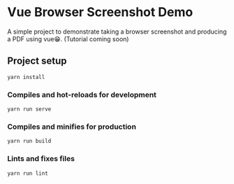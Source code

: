 # Vue Browser Screenshot Demo
A simple project to demonstrate taking a browser screenshot and producing a PDF using vue:grin:.
(Tutorial coming soon)

## Project setup
```
yarn install
```

### Compiles and hot-reloads for development
```
yarn run serve
```

### Compiles and minifies for production
```
yarn run build
```

### Lints and fixes files
```
yarn run lint
```
